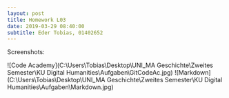 ```yaml
---
layout: post
title: Homework L03
date: 2019-03-29 08:40:00 
subtitle: Eder Tobias, 01402652
---
```


Screenshots:

![Code Academy](C:\Users\Tobias\Desktop\UNI\_MA Geschichte\Zweites Semester\KU Digital Humanities\Aufgaben\GitCodeAc.jpg)
![Markdown](C:\Users\Tobias\Desktop\UNI\_MA Geschichte\Zweites Semester\KU Digital Humanities\Aufgaben\Markdown.jpg)

